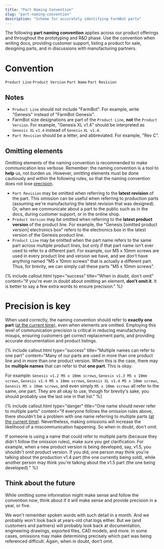 ```yaml
---
title: "Part Naming Convention"
slug: "part-naming-convention"
description: "Scheme for accurately identifying FarmBot parts"
---
```


The following **part naming convention** applies across our product offerings and throughout the prototyping and R&D phase. Use the convention when writing docs, providing customer support, listing a product for sale, designing parts, and in discussions with manufacturing partners.

# Convention
`Product Line` `Product Version` `Part Name` `Part Revision`

## Notes
  * `Product Line` should not include "FarmBot". For example, write "Genesis" instead of "FarmBot Genesis".
  * FarmBot size designations are part of the `Product Line`, **not** the `Product Version`. For example, "Genesis XL v1.4" should be interpreted as `Genesis XL` `v1.4` instead of `Genesis` `XL v1.4`.
  * `Part Revision` should be a letter, and abbreviated. For example, "Rev C".

## Omitting elements
Omitting elements of the naming convention is recommended to make communication less verbose. Remember: the naming convention is a tool to **help** us, not burden us. However, omitting elements must be done cautiously and within the following rules, so that the naming convention does not lose [precision](#precision-is-key).
  * `Part Revision` may be omitted when referring to the **latest revision** of the part. This omission can be useful when referring to production parts (assuming we're manufacturing the latest revision that was designed). Or, when we communicate about a part to the public such as in the docs, during customer support, or in the online shop.
  * `Product Version` may be omitted when referring to the **latest product version** of the product line. For example, the "Genesis [omitted product version] electronics box" refers to the electronics box in the latest version of the Genesis product line.
  * `Product Line` may be omitted when the part name refers to the same part across multiple product lines, but only if that part name isn't ever used to refer to a different part. For example, our M5 x 10mm screws are used in every product line and version we have, and we don't have anything named "M5 x 10mm screws" that is actually a different part. Thus, for brevity, we can simply call these parts "M5 x 10mm screws".

{%
include callout.html
type="success"
title="When in doubt, don't omit"
content="If you're ever in doubt about omitting an element, **don't omit it**. It is better to say a few extra words to ensure precision."
%}

# Precision is key
When used correctly, the naming convention should refer to **exactly one part** ([at the current time](#think-about-the-future)), even when elements are omitted. Employing this level of communication precision is critical in reducing manufacturing mixups, ensuring customers get correct replacement parts, and providing accurate documentation and product listings.

{%
include callout.html
type="success"
title="Multiple names can refer to one part"
content="Many of our parts are used in more than one product line and in more than one product version. When this is the case, there may be **multiple names** that can refer to that **one part**. This is okay.

For example: `Genesis v1.2 M5 x 10mm screws`, `Genesis v1.3 M5 x 10mm screws`, `Genesis v1.4 M5 x 10mm screws`, `Genesis XL v1.4 M5 x 10mm screws`, `Genesis M5 x 10mm screws`, and even simply `M5 x 10mm screws` all refer to the same, one part. They are all okay to use, though for brevity's sake, you should probably use the last one in that list."
%}



{%
include callout.html
type="danger"
title="One name should never refer to multiple parts"
content="If everyone follows the omission rules above, there shouldn't be a problem with one name referring to multiple parts ([at the current time](#think-about-the-future)). Nevertheless, making omissions will increase the likelihood of a miscommunication happening. So when in doubt, don't omit.

If someone is using a name that could refer to multiple parts (because they didn't follow the omission rules), make sure you get clarification. For example, when a new product version is being developed, say, v1.5, you shouldn't omit product version. If you did, one person may think you're talking about the production v1.4 part (the one currently being sold), while another person may think you're talking about the v1.5 part (the one being developed)."
%}

## Think about the future
While omitting some information might make sense and follow the convention _now_, think about if it will make sense and provide precision in a year, or five.

We won't remember spoken words with such detail in a month. And we probably won't look back at years-old chat logs either. But we (and customers and partners) will probably look back at documentation, engineering drawings, exported files, CAD models, and more. In some cases, omissions may make determining precisely which part was being referenced difficult. Again, when in doubt, don't omit.



